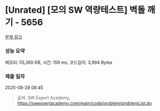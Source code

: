 # [Unrated] [모의 SW 역량테스트] 벽돌 깨기 - 5656 

[문제 링크](https://swexpertacademy.com/main/code/problem/problemDetail.do?contestProbId=AWXRQm6qfL0DFAUo) 

### 성능 요약

메모리: 55,360 KB, 시간: 159 ms, 코드길이: 3,994 Bytes

### 제출 일자

2025-08-28 08:45



> 출처: SW Expert Academy, https://swexpertacademy.com/main/code/problem/problemList.do